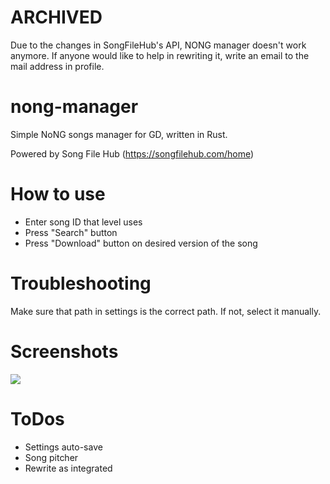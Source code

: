 # ARCHIVED
Due to the changes in SongFileHub's API, NONG manager doesn't work anymore. If anyone would like to help in rewriting it, write an email to the mail address in profile.

# nong-manager
Simple NoNG songs manager for GD, written in Rust.

Powered by Song File Hub (https://songfilehub.com/home)

# How to use

* Enter song ID that level uses
* Press "Search" button
* Press "Download" button on desired version of the song

# Troubleshooting

Make sure that path in settings is the correct path. If not, select it manually.

# Screenshots

![](media/screenshot1.png)

# ToDos

* Settings auto-save
* Song pitcher
* Rewrite as integrated
